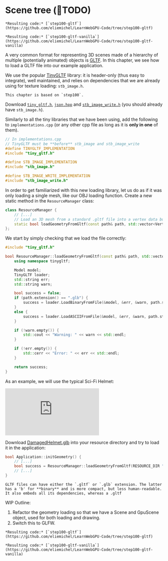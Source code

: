 Scene tree (🛑TODO)
==========

````{tab} With webgpu.hpp
*Resulting code:* [`step100-gltf`](https://github.com/eliemichel/LearnWebGPU-Code/tree/step100-gltf)
````

````{tab} Vanilla webgpu.h
*Resulting code:* [`step100-gltf-vanilla`](https://github.com/eliemichel/LearnWebGPU-Code/tree/step100-gltf-vanilla)
````

A very common format for representing 3D scenes made of a hierarchy of multiple (potentially animated) objects is [GLTF](https://github.com/KhronosGroup/glTF). In this chapter, we see how to load a GLTF file into our example application.

We use the popular [TinyGLTF](https://github.com/syoyo/tinygltf) library: it is header-only (thus easy to integrate), well maintained, and relies on dependencies that we are already using for texture loading: `stb_image.h`.

```{note}
This chapter is based on `step100`.
```

Download [`tiny_gltf.h`](https://github.com/syoyo/tinygltf/blob/release/tiny_gltf.h), [`json.hpp`](https://github.com/syoyo/tinygltf/blob/release/json.hpp) and [`stb_image_write.h`](https://github.com/syoyo/tinygltf/blob/release/stb_image_write.h) (you should already have `stb_image.h`).

Similarly to all the tiny libraries that we have been using, add the following to `implementations.cpp` (or any other cpp file as long as it is **only in one** of them).

```C++
// In implementations.cpp
// TinyGLTF must be **before** stb_image and stb_image_write
#define TINYGLTF_IMPLEMENTATION
#include "tiny_gltf.h"

#define STB_IMAGE_IMPLEMENTATION
#include "stb_image.h"

#define STB_IMAGE_WRITE_IMPLEMENTATION
#include "stb_image_write.h"
```

In order to get familiarized with this new loading library, let us do as if it was only loading a single mesh, like our OBJ loading function. Create a new static method in the `ResourceManager` class:

```C++
class ResourceManager {
	// [...]
	// Load an 3D mesh from a standard .gltf file into a vertex data buffer
	static bool loadGeometryFromGltf(const path& path, std::vector<VertexAttributes>& vertexData);
};
```

We start by simply checking that we load the file correctly:

```C++
#include "tiny_gltf.h"

bool ResourceManager::loadGeometryFromGltf(const path& path, std::vector<VertexAttributes>& vertexData) {
	using namespace tinygltf;

	Model model;
	TinyGLTF loader;
	std::string err;
	std::string warn;

	bool success = false;
	if (path.extension() == ".glb") {
		success = loader.LoadBinaryFromFile(&model, &err, &warn, path.string());
	}
	else {
		success = loader.LoadASCIIFromFile(&model, &err, &warn, path.string());
	}

	if (!warn.empty()) {
		std::cout << "Warning: " << warn << std::endl;
	}

	if (!err.empty()) {
		std::cerr << "Error: " << err << std::endl;
	}

	return success;
}
```

As an example, we will use the typical Sci-Fi Helmet:

<div class="sketchfab-embed-wrapper"> <iframe title="Battle Damaged Sci-fi Helmet - PBR" frameborder="0" allowfullscreen mozallowfullscreen="true" webkitallowfullscreen="true" allow="autoplay; fullscreen; xr-spatial-tracking" xr-spatial-tracking execution-while-out-of-viewport execution-while-not-rendered web-share src="https://sketchfab.com/models/b81008d513954189a063ff901f7abfe4/embed?dnt=1"> </iframe> </div>

Download [DamagedHelmet.glb](https://github.com/KhronosGroup/glTF-Sample-Models/raw/master/2.0/DamagedHelmet/glTF-Binary/DamagedHelmet.glb) into your resource directory and try to load it in the application:

```C++
bool Application::initGeometry() {
	// [...]
	bool success = ResourceManager::loadGeometryFromGltf(RESOURCE_DIR "/DamagedHelmet.glb", vertexData);
	// [...]
}
```

```{note}
GLTF files can have either the `.gltf` or `.glb` extension. The latter has a 'b' for **binary** and is more compact, but less human-readable. It also embeds all its dependencies, whereas a .gltf
```

WIP Outline:
 1. Refactor the geometry loading so that we have a Scene and GpuScene object, used for both loading and drawing.
 2. Switch this to GLFW.

````{tab} With webgpu.hpp
*Resulting code:* [`step100-gltf`](https://github.com/eliemichel/LearnWebGPU-Code/tree/step100-gltf)
````

````{tab} Vanilla webgpu.h
*Resulting code:* [`step100-gltf-vanilla`](https://github.com/eliemichel/LearnWebGPU-Code/tree/step100-gltf-vanilla)
````
